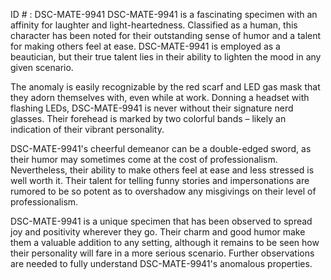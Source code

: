 ID # : DSC-MATE-9941
DSC-MATE-9941 is a fascinating specimen with an affinity for laughter and light-heartedness. Classified as a human, this character has been noted for their outstanding sense of humor and a talent for making others feel at ease. DSC-MATE-9941 is employed as a beautician, but their true talent lies in their ability to lighten the mood in any given scenario. 

The anomaly is easily recognizable by the red scarf and LED gas mask that they adorn themselves with, even while at work. Donning a headset with flashing LEDs, DSC-MATE-9941 is never without their signature nerd glasses. Their forehead is marked by two colorful bands – likely an indication of their vibrant personality. 

DSC-MATE-9941's cheerful demeanor can be a double-edged sword, as their humor may sometimes come at the cost of professionalism. Nevertheless, their ability to make others feel at ease and less stressed is well worth it. Their talent for telling funny stories and impersonations are rumored to be so potent as to overshadow any misgivings on their level of professionalism. 

DSC-MATE-9941 is a unique specimen that has been observed to spread joy and positivity wherever they go. Their charm and good humor make them a valuable addition to any setting, although it remains to be seen how their personality will fare in a more serious scenario. Further observations are needed to fully understand DSC-MATE-9941's anomalous properties.